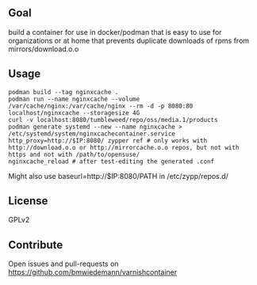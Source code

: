 ## Goal

build a container for use in docker/podman
that is easy to use for organizations or at home
that prevents duplicate downloads of rpms from mirrors/download.o.o


## Usage

    podman build --tag nginxcache .
    podman run --name nginxcache --volume /var/cache/nginx:/var/cache/nginx --rm -d -p 8080:80 localhost/nginxcache --storagesize 4G
    curl -v localhost:8080/tumbleweed/repo/oss/media.1/products
    podman generate systemd --new --name nginxcache > /etc/systemd/system/nginxcachecontainer.service
    http_proxy=http://$IP:8080/ zypper ref # only works with http://download.o.o or http://mirrorcache.o.o repos, but not with https and not with /path/to/opensuse/
    nginxcache_reload # after test-editing the generated .conf

Might also use baseurl=http://$IP:8080/PATH in /etc/zypp/repos.d/

## License

GPLv2

## Contribute

Open issues and pull-requests on https://github.com/bmwiedemann/varnishcontainer
